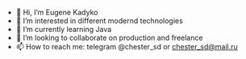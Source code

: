 - 👋 Hi, I’m Eugene Kadyko
- 👀 I’m interested in different modernd technologies
- 🌱 I’m currently learning Java
- 💞️ I’m looking to collaborate on production and freelance
- 📫 How to reach me: telegram @chester_sd or chester_sd@mail.ru

<!---
chestersd/chestersd is a ✨ special ✨ repository because its `README.md` (this file) appears on your GitHub profile.
You can click the Preview link to take a look at your changes.
--->
